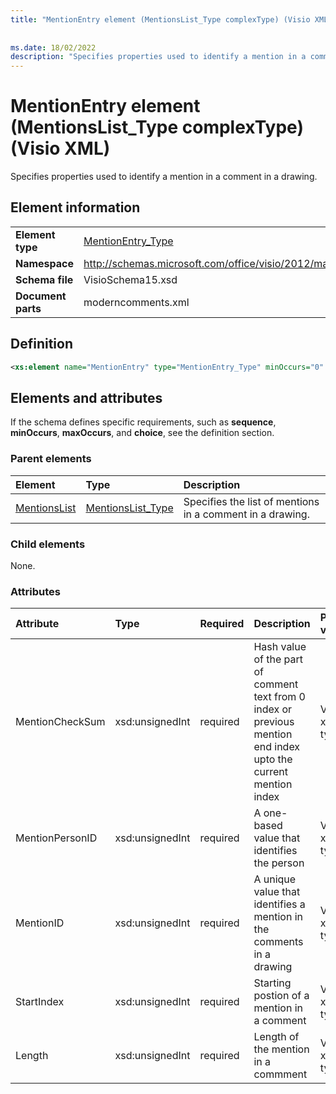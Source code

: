 ```yaml
---
title: "MentionEntry element (MentionsList_Type complexType) (Visio XML)"
 
 
ms.date: 18/02/2022
description: "Specifies properties used to identify a mention in a comment in a drawing."
---
```


# MentionEntry element (MentionsList_Type complexType) (Visio XML)

Specifies properties used to identify a mention in a comment in a drawing.
  
## Element information

|||
|:-----|:-----|
|**Element type** <br/> |[MentionEntry_Type](mentionentry_type-complextypevisio-xml.md) <br/> |
|**Namespace** <br/> |http://schemas.microsoft.com/office/visio/2012/main  <br/> |
|**Schema file** <br/> |VisioSchema15.xsd  <br/> |
|**Document parts** <br/> |moderncomments.xml  <br/> |
   
## Definition

```XML
<xs:element name="MentionEntry" type="MentionEntry_Type" minOccurs="0" maxOccurs="unbounded" />
```

## Elements and attributes

If the schema defines specific requirements, such as **sequence**, **minOccurs**, **maxOccurs**, and **choice**, see the definition section. 
  
### Parent elements

|**Element**|**Type**|**Description**|
|:-----|:-----|:-----|
|[MentionsList](mentionslist-element-moderncommententry_type-complextypevisio-xml.md) <br/> |[MentionsList_Type](mentionslist_type-complextypevisio-xml.md) <br/> |Specifies the list of mentions in a comment in a drawing. |
   
### Child elements

None.
  
### Attributes

|**Attribute**|**Type**|**Required**|**Description**|**Possible values**|
|:-----|:-----|:-----|:-----|:-----|
|MentionCheckSum  <br/> |xsd:unsignedInt  <br/> |required  <br/> |Hash value of the part of comment text from 0 index or previous mention end index upto the current mention index|Values of the xsd:unsignedInt type. |
|MentionPersonID  <br/> |xsd:unsignedInt  <br/> |required  <br/> | A one-based value that identifies the person|Values of the xsd:unsignedInt type. |
|MentionID  <br/> |xsd:unsignedInt  <br/> |required  <br/> |A unique value that identifies a mention in the comments in a drawing|Values of the xsd:unsignedInt type. |
|StartIndex  <br/> |xsd:unsignedInt  <br/> |required  <br/> |Starting postion of a mention in a comment |Values of the xsd:unsignedInt type. |
|Length  <br/> |xsd:unsignedInt  <br/> |required  <br/> | Length of the mention in a commment|Values of the xsd:unsignedInt type. |
   

